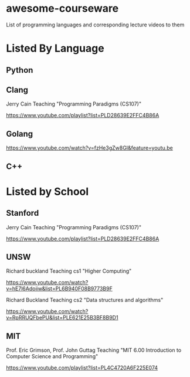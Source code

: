 # awesome-courseware
List of programming languages and corresponding lecture videos to them


# Listed By Language

## Python

## Clang

Jerry Cain Teaching "Programming Paradigms (CS107)" 

https://www.youtube.com/playlist?list=PLD28639E2FFC4B86A

## Golang

https://www.youtube.com/watch?v=fzHe3gZw8GI&feature=youtu.be

## C++

# Listed by School

## Stanford
Jerry Cain Teaching "Programming Paradigms (CS107)" 

https://www.youtube.com/playlist?list=PLD28639E2FFC4B86A

## UNSW
Richard buckland Teaching cs1 "Higher Computing"

https://www.youtube.com/watch?v=hE7l6Adoiiw&list=PL6B940F08B9773B9F

Richard Buckland Teaching cs2 "Data structures and algorithms"

https://www.youtube.com/watch?v=RpRRUQFbePU&list=PLE621E25B3BF8B9D1

## MIT

Prof. Eric Grimson, Prof. John Guttag Teaching "MIT 6.00 Introduction to Computer Science and Programming"

https://www.youtube.com/playlist?list=PL4C4720A6F225E074
